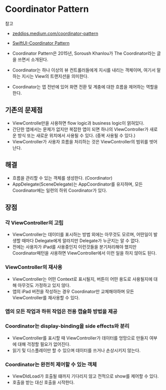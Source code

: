 # Coordinator Pattern

참고    
- [zeddios.medium.com/coordinator-pattern](https://zeddios.medium.com/coordinator-pattern-bf4a1bc46930)   
- [SwiftUI-Coordinator Pattern](https://betterprogramming.pub/an-introduction-to-coordinator-pattern-in-swiftui-38e5b02f031f)      



- Coordinator Pattern은 2015년, Soroush Khanlou가 The Coordinator라는 글을 쓰면서 소개된다.
- Coordinator는 하나 이상의 뷰 컨트롤러들에게 지시를 내리는 객체이며, 여기서 말하는 지시는 View의 트랜지션을 의미한다.
- Coordinator는 앱 전반에 있어 화면 전환 및 계충에 대한 흐름을 제어하는 역할을 한다.


## 기존의 문제점

- ViewControlle만을 사용하면 flow logic과 business logic이 얽혀있다.
- 간단한 앱에서는 문제가 없지만 복잡한 앱이 되면 하나의 VIewController가 새로운 방식 또는 새로운 위치에서 사용될 수 있다. (중복 사용될 수 있다.)
- ViewController가 사용자 흐름을 처리하는 것은 ViewController의 범위를 벗어난다.



## 해결

- 흐름을 관리할 수 있는 객체를 생성한다. (Coordinator)
- AppDelegate(SceneDelegate)는 AppCoordinator를 유지하며, 모든 Coordinator에는 일련의 하위 Coordinator가 있다.



## 장점

### 각 ViewController의 고립
- ViewController는 데이터를 표시하는 방법 외에는 아무것도 모르며, 어떤일이 발생할 때마다 Delegate에게 알라지만 Delegate가 누군지는 알 수 없다.
- 전에는 사용자가 iPad를 사용중인지 이런것들을 분기처리해야 했지만 Coordinator패턴을 사용하면 ViewController에서 이런 일을 하지 않아도 된다.

### ViewController의 재사용
- ViewController는 어떤 Context로 표시될지, 버튼이 어떤 용도로 사용될지에 대해 아무것도 가정하고 있지 않다.
- 앱의 iPad 버전을 작성하는 경우 Coordinator만 교체해야하며 모든 ViewController를 재사용할 수 있다.

### 앱의 모든 작업과 하위 작업은 전용 캡슐화 방법을 제공

### Coordinator는 display-binding을 side effects와 분리
- ViewController를 표시할 때 ViewController가 데이터를 엉망으로 만들지 여부에 대해 걱정할 필요가 없어진다.
- 읽기 및 디스플레이만 할 수 있으며 데이터를 쓰거나 손상시키지 않는다.

### Coordinator는 완전히 제어할 수 있는 객체
- ViewDIdLoad가 호출될 떄까지 기다리지 않고 전적으로 show를 제어할 수 있다.
- 호출을 받는 대신 호출을 시작한다.

